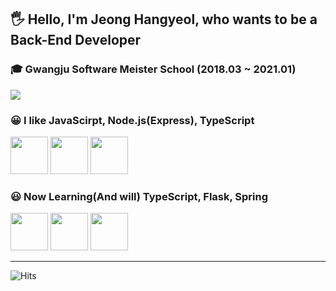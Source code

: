 ## 🖐 Hello, I'm Jeong Hangyeol, who wants to be a Back-End Developer
### 🎓 Gwangju Software Meister School (2018.03 ~ 2021.01)

[![](https://github-readme-stats.vercel.app/api?username=hangyeol0531&show_icons=true&hide_border=true)]((https://github.com/hangyeol0531))
 
### 😀 I like JavaScirpt, Node.js(Express), TypeScript<br>
<img width = "60" height = "60" src = "https://user-images.githubusercontent.com/41174265/99874026-c081a280-2c27-11eb-9351-14df28c5bf22.png">     <img width = "60" height = "60" src = "https://user-images.githubusercontent.com/41174265/99874051-f45cc800-2c27-11eb-81a0-77350968c1c5.png">     <img width = "60" height = "60" src = "https://user-images.githubusercontent.com/41174265/99874165-da6fb500-2c28-11eb-9008-b1e388844a01.png">
<br>

### 😃 Now Learning(And will) TypeScript, Flask, Spring <br>
<img width = "60" height = "60" src = "https://user-images.githubusercontent.com/41174265/99874165-da6fb500-2c28-11eb-9008-b1e388844a01.png">
<img width = "60" height = "60" src = "https://user-images.githubusercontent.com/41174265/99874280-cd06fa80-2c29-11eb-8eb8-a739f4f700d9.png">
<img width = "60" height = "60" src = "https://user-images.githubusercontent.com/41174265/99874294-fc1d6c00-2c29-11eb-9e6f-431f63dd8868.png">
<hr>

![Hits](https://hits.seeyoufarm.com/api/count/incr/badge.svg?url=https%3A%2F%2Fgithub.com%2Fhangyeol0531&count_bg=%2379C83D&title_bg=%23555555&icon=&icon_color=%23E7E7E7&title=hits&edge_flat=false)
